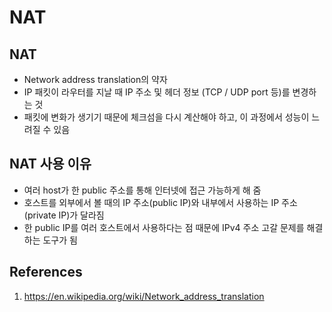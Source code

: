 # NAT

## NAT

- Network address translation의 약자
- IP 패킷이 라우터를 지날 때 IP 주소 및 헤더 정보 (TCP / UDP port 등)를 변경하는 것
- 패킷에 변화가 생기기 때문에 체크섬을 다시 계산해야 하고, 이 과정에서 성능이 느려질 수 있음

## NAT 사용 이유

- 여러 host가 한 public 주소를 통해 인터넷에 접근 가능하게 해 줌
- 호스트를 외부에서 볼 때의 IP 주소(public IP)와 내부에서 사용하는 IP 주소(private IP)가 달라짐
- 한 public IP를 여러 호스트에서 사용하다는 점 때문에 IPv4 주소 고갈 문제를 해결하는 도구가 됨

## References

1. https://en.wikipedia.org/wiki/Network_address_translation
